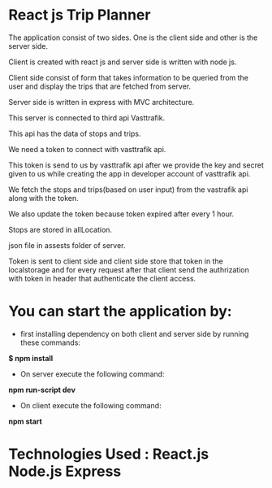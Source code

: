 # React js Trip Planner

The application consist of two sides.
One is the client side and other is the server side. 

Client is created with react js and server side is written with node js.

Client side consist of form that takes information to be queried from the user and display the trips that are fetched from server. 

Server side is written in express with MVC architecture. 

This server is connected to third api Vasttrafik. 

This api has the data of stops and trips. 

We need a token to connect with vasttrafik api.

This token is send to us by vasttrafik api after we provide the key and secret given to us while creating the app in developer account of vasttrafik api. 

We fetch the stops and trips(based on user input) from the vastrafik api along with the token. 

We also update the token because token expired after every 1 hour. 

Stops are stored in allLocation.

json file in assests folder of server.

Token is sent to client side and client side store that token in the localstorage and for every request after that client send the authrization with token in header that authenticate the client access. 

# You can start the application by:

- first installing dependency on both client and server side by running these commands:

 **$ npm install**

- On server execute the following command:

**npm run-script dev**

- On client execute the following command:

**npm start**

# Technologies Used : React.js Node.js Express
